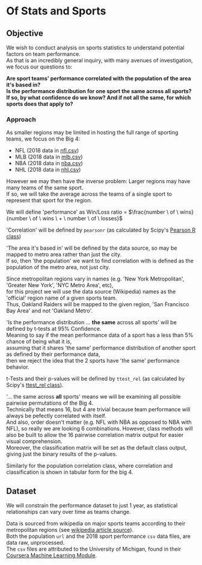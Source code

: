 # Of Stats and Sports

## Objective
We wish to conduct analysis on sports statistics to understand potential factors on team performance.   
As that is an incredibly general inquiry, with many avenues of investigation, we focus our questions to: 

**Are sport teams' performance correlated with the population of the area it's based in?**  
**Is the performance distribution for one sport the same across all sports?**  
**If so, by what confidence do we know? And if not all the same, for which sports does that apply to?**  

### Approach
As smaller regions may be limited in hosting the full range of sporting teams, we focus on the Big 4: 
- NFL (2018 data in [nfl.csv](assets/nfl.csv))
- MLB (2018 data in [mlb.csv](assets/mlb.csv))
- NBA (2018 data in [nba.csv](assets/nba.csv)) 
- NHL (2018 data in [nhl.csv](assets/nhl.csv))  

However we may then have the inverse problem: Larger regions may have many teams of the same sport.  
If so, we will take the average across the teams of a single sport to represent that sport for the region.

We will define 'performance' as Win/Loss ratio = $\frac{number \ of \ wins}{number \ of \ wins \  + \ number \ of \ losses}$  

'Correlation' will be defined by `pearsonr` (as calculated by Scipy's [Pearson R class](https://docs.scipy.org/doc/scipy/reference/generated/scipy.stats.pearsonr.html))  

'The area it's based in' will be defined by the data source, so may be mapped to metro area rather than just the city.  
If so, then 'the population' we want to find correlation with is defined as the population of the metro area, not just city.  

Since metropolitan regions vary in names (e.g. 'New York Metropolitan', 'Greater New York', 'NYC Metro Area', etc),  
for this project we will use the data source (Wikipedia) names as the 'official' region name of a given sports team.  
Thus, Oakland Raiders will be mapped to the given region, 'San Francisco Bay Area' and not 'Oakland Metro'.  

'Is the performance distribution ... **the same** across all sports' will be defined by t-tests at 95% Confidence.  
Meaning to say if the mean performance data of a sport has a less than 5% chance of being what it is,  
assuming that it shares 'the same' performance distribution of another sport as defined by their performance data,    
then we reject the idea that the 2 sports have 'the same' performance behavior.    

t-Tests and their p-values will be defined by `ttest_rel` (as calculated by Scipy's [ttest_rel class](https://docs.scipy.org/doc/scipy/reference/generated/scipy.stats.mstats.ttest_rel.html#scipy.stats.mstats.ttest_rel.html)).  


'... the same across **all** sports' means we will be examining all possible pairwise permutations of the Big 4.  
Technically that means 16, but 4 are trivial because team performance will always be pefectly correlated with itself.  
And also, order doesn't matter (e.g. NFL with NBA as opposed to NBA with NFL), so really we are looking 6 combinations.
However, class methods will also be built to allow the 16 pairwise correlation matrix output for easier visual comprehension.  
Moreover, the classification matrix will be set as the default class output, giving just the binary results of the p-values.  

Similarly for the population correlation class, where correlation and classification is shown in tabular form for the big 4.

## Dataset

We will constrain the performance dataset to just 1 year, as statistical relationships can vary over time as teams change.  
  
Data is sourced from wikipedia on major sports teams according to their metropolitan regions (see [wikipedia article source]('https://en.wikipedia.org/wiki/List_of_American_and_Canadian_cities_by_number_of_major_professional_sports_franchises')).  
Both the population `url` and the 2018 sport performance `csv` data files, are data raw, unprocessed.    
The `csv` files are attributed to the University of Michigan, found in their [Coursera Machine Learning Module](https://www.coursera.org/learn/python-machine-learning). 
